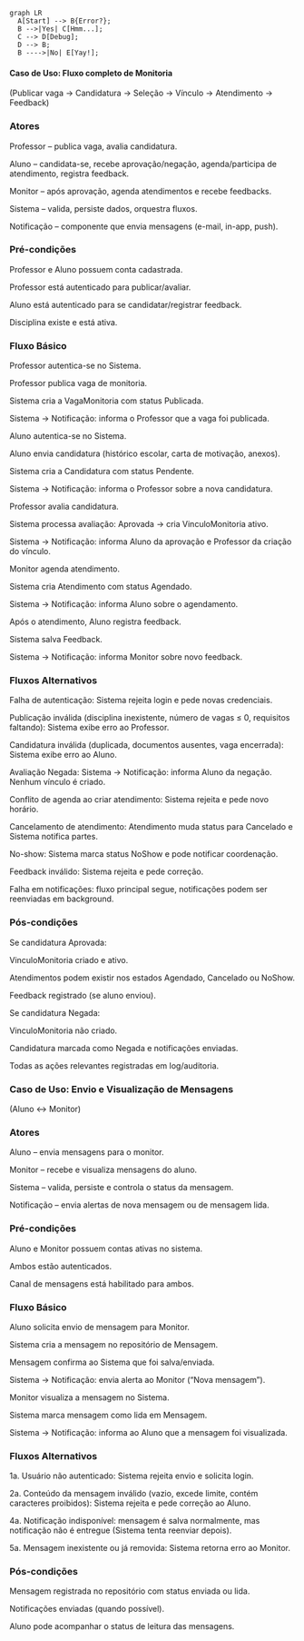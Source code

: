 

``` mermaid
graph LR
  A[Start] --> B{Error?};
  B -->|Yes| C[Hmm...];
  C --> D[Debug];
  D --> B;
  B ---->|No| E[Yay!];
```
#### Caso de Uso: Fluxo completo de Monitoria

(Publicar vaga → Candidatura → Seleção → Vínculo → Atendimento → Feedback)

### Atores

Professor – publica vaga, avalia candidatura.

Aluno – candidata-se, recebe aprovação/negação, agenda/participa de atendimento, registra feedback.

Monitor – após aprovação, agenda atendimentos e recebe feedbacks.

Sistema – valida, persiste dados, orquestra fluxos.

Notificação – componente que envia mensagens (e-mail, in-app, push).

### Pré-condições

Professor e Aluno possuem conta cadastrada.

Professor está autenticado para publicar/avaliar.

Aluno está autenticado para se candidatar/registrar feedback.

Disciplina existe e está ativa.

### Fluxo Básico

Professor autentica-se no Sistema.

Professor publica vaga de monitoria.

Sistema cria a VagaMonitoria com status Publicada.

Sistema → Notificação: informa o Professor que a vaga foi publicada.

Aluno autentica-se no Sistema.

Aluno envia candidatura (histórico escolar, carta de motivação, anexos).

Sistema cria a Candidatura com status Pendente.

Sistema → Notificação: informa o Professor sobre a nova candidatura.

Professor avalia candidatura.

Sistema processa avaliação: Aprovada → cria VinculoMonitoria ativo.

Sistema → Notificação: informa Aluno da aprovação e Professor da criação do vínculo.

Monitor agenda atendimento.

Sistema cria Atendimento com status Agendado.

Sistema → Notificação: informa Aluno sobre o agendamento.

Após o atendimento, Aluno registra feedback.

Sistema salva Feedback.

Sistema → Notificação: informa Monitor sobre novo feedback.

### Fluxos Alternativos

Falha de autenticação: Sistema rejeita login e pede novas credenciais.

Publicação inválida (disciplina inexistente, número de vagas ≤ 0, requisitos faltando): Sistema exibe erro ao Professor.

Candidatura inválida (duplicada, documentos ausentes, vaga encerrada): Sistema exibe erro ao Aluno.

Avaliação Negada: Sistema → Notificação: informa Aluno da negação. Nenhum vínculo é criado.

Conflito de agenda ao criar atendimento: Sistema rejeita e pede novo horário.

Cancelamento de atendimento: Atendimento muda status para Cancelado e Sistema notifica partes.

No-show: Sistema marca status NoShow e pode notificar coordenação.

Feedback inválido: Sistema rejeita e pede correção.

Falha em notificações: fluxo principal segue, notificações podem ser reenviadas em background.

### Pós-condições

Se candidatura Aprovada:

VinculoMonitoria criado e ativo.

Atendimentos podem existir nos estados Agendado, Cancelado ou NoShow.

Feedback registrado (se aluno enviou).

Se candidatura Negada:

VinculoMonitoria não criado.

Candidatura marcada como Negada e notificações enviadas.

Todas as ações relevantes registradas em log/auditoria.



### Caso de Uso: Envio e Visualização de Mensagens

(Aluno ↔ Monitor)

### Atores

Aluno – envia mensagens para o monitor.

Monitor – recebe e visualiza mensagens do aluno.

Sistema – valida, persiste e controla o status da mensagem.

Notificação – envia alertas de nova mensagem ou de mensagem lida.

### Pré-condições

Aluno e Monitor possuem contas ativas no sistema.

Ambos estão autenticados.

Canal de mensagens está habilitado para ambos.

### Fluxo Básico

Aluno solicita envio de mensagem para Monitor.

Sistema cria a mensagem no repositório de Mensagem.

Mensagem confirma ao Sistema que foi salva/enviada.

Sistema → Notificação: envia alerta ao Monitor (“Nova mensagem”).

Monitor visualiza a mensagem no Sistema.

Sistema marca mensagem como lida em Mensagem.

Sistema → Notificação: informa ao Aluno que a mensagem foi visualizada.

### Fluxos Alternativos

1a. Usuário não autenticado: Sistema rejeita envio e solicita login.

2a. Conteúdo da mensagem inválido (vazio, excede limite, contém caracteres proibidos): Sistema rejeita e pede correção ao Aluno.

4a. Notificação indisponível: mensagem é salva normalmente, mas notificação não é entregue (Sistema tenta reenviar depois).

5a. Mensagem inexistente ou já removida: Sistema retorna erro ao Monitor.

### Pós-condições

Mensagem registrada no repositório com status enviada ou lida.

Notificações enviadas (quando possível).

Aluno pode acompanhar o status de leitura das mensagens.
